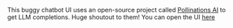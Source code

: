 This buggy chatbot UI uses an open-source project called [Pollinations AI](https://github.com/pollinations) to get LLM completions. Huge shoutout to them!
You can open the UI [here](phiihub.github.io/chatbot/)
